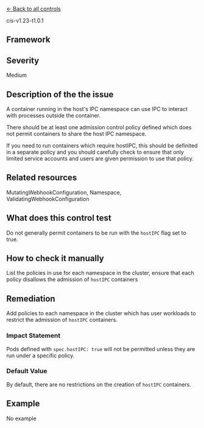 [← Back to all controls](index.md)


cis-v1.23-t1.0.1

## Framework

## Severity

Medium

## Description of the the issue

A container running in the host's IPC namespace can use IPC to interact with processes outside the container.

 There should be at least one admission control policy defined which does not permit containers to share the host IPC namespace.

 If you need to run containers which require hostIPC, this should be definited in a separate policy and you should carefully check to ensure that only limited service accounts and users are given permission to use that policy.

## Related resources

MutatingWebhookConfiguration, Namespace, ValidatingWebhookConfiguration

## What does this control test

Do not generally permit containers to be run with the `hostIPC` flag set to true.

## How to check it manually

List the policies in use for each namespace in the cluster, ensure that each policy disallows the admission of `hostIPC` containers

## Remediation

Add policies to each namespace in the cluster which has user workloads to restrict the admission of `hostIPC` containers.

### Impact Statement

Pods defined with `spec.hostIPC: true` will not be permitted unless they are run under a specific policy.

### Default Value

By default, there are no restrictions on the creation of `hostIPC` containers.

## Example

No example
